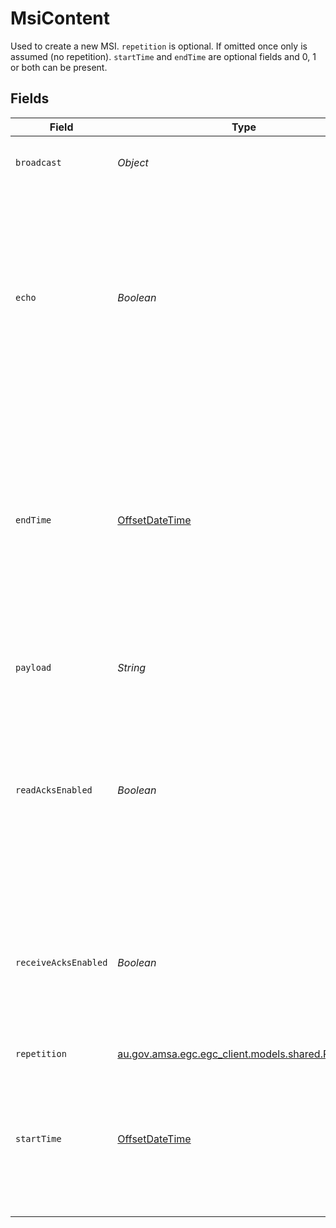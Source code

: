 # MsiContent

Used to create a new MSI. `repetition` is optional. If omitted
once only is assumed (no repetition). `startTime` and
`endTime` are optional fields and 0, 1 or both can be
present.



## Fields

| Field                                                                                                                                                                                                                                                                                         | Type                                                                                                                                                                                                                                                                                          | Required                                                                                                                                                                                                                                                                                      | Description                                                                                                                                                                                                                                                                                   | Example                                                                                                                                                                                                                                                                                       |
| --------------------------------------------------------------------------------------------------------------------------------------------------------------------------------------------------------------------------------------------------------------------------------------------- | --------------------------------------------------------------------------------------------------------------------------------------------------------------------------------------------------------------------------------------------------------------------------------------------- | --------------------------------------------------------------------------------------------------------------------------------------------------------------------------------------------------------------------------------------------------------------------------------------------- | --------------------------------------------------------------------------------------------------------------------------------------------------------------------------------------------------------------------------------------------------------------------------------------------- | --------------------------------------------------------------------------------------------------------------------------------------------------------------------------------------------------------------------------------------------------------------------------------------------- |
| `broadcast`                                                                                                                                                                                                                                                                                   | *Object*                                                                                                                                                                                                                                                                                      | :heavy_check_mark:                                                                                                                                                                                                                                                                            | the details of the broadcast particular to the broadcast type                                                                                                                                                                                                                                 | {"sarArea":{"lat":-34.5,"lon":145.44,"radiusNm":150},"priority":"SAFETY"}                                                                                                                                                                                                                     |
| `echo`                                                                                                                                                                                                                                                                                        | *Boolean*                                                                                                                                                                                                                                                                                     | :heavy_minus_sign:                                                                                                                                                                                                                                                                            | If the satellite provider supports echo then setting this field to true<br/>will request a repeat broadcast is made a short time after the first <br/>(Inmarsat applies a 6 minute interval). Consult the satellite provider<br/>documentation about under what circumstances the echo will be honoured.<br/> |                                                                                                                                                                                                                                                                                               |
| `endTime`                                                                                                                                                                                                                                                                                     | [OffsetDateTime](https://docs.oracle.com/javase/8/docs/api/java/time/OffsetDateTime.html)                                                                                                                                                                                                     | :heavy_minus_sign:                                                                                                                                                                                                                                                                            | the time after which no more broadcasts should be made of this MSI.<br/>This field may or may not be honoured by the service provider. The <br/>service provider may expect an explicit cancellation for ongoing<br/>broadcasts (like CAT-B). TODO confirm<br/>                               | 2022-04-24T10:25:43.511Z                                                                                                                                                                                                                                                                      |
| `payload`                                                                                                                                                                                                                                                                                     | *String*                                                                                                                                                                                                                                                                                      | :heavy_check_mark:                                                                                                                                                                                                                                                                            | the ASCII message text to broadcast. **TODO** what max length is appropriate?<br/>                                                                                                                                                                                                            | a message to be broadcast                                                                                                                                                                                                                                                                     |
| `readAcksEnabled`                                                                                                                                                                                                                                                                             | *Boolean*                                                                                                                                                                                                                                                                                     | :heavy_minus_sign:                                                                                                                                                                                                                                                                            | If the satellite provider supports read acknowledgements then setting this <br/>field to true will enable acknowledgements to the satellite provider<br/>that the message has been read by the receiving vessel.<br/>                                                                         | false                                                                                                                                                                                                                                                                                         |
| `receiveAcksEnabled`                                                                                                                                                                                                                                                                          | *Boolean*                                                                                                                                                                                                                                                                                     | :heavy_minus_sign:                                                                                                                                                                                                                                                                            | If the satellite provider supports receive acknowledgements then setting this <br/>field to true will enable acknowledgements to the satellite provider<br/>that the message has been received by the vessel.<br/>                                                                            | false                                                                                                                                                                                                                                                                                         |
| `repetition`                                                                                                                                                                                                                                                                                  | [au.gov.amsa.egc.egc_client.models.shared.Repetition](../../models/shared/Repetition.md)                                                                                                                                                                                                      | :heavy_minus_sign:                                                                                                                                                                                                                                                                            | N/A                                                                                                                                                                                                                                                                                           |                                                                                                                                                                                                                                                                                               |
| `startTime`                                                                                                                                                                                                                                                                                   | [OffsetDateTime](https://docs.oracle.com/javase/8/docs/api/java/time/OffsetDateTime.html)                                                                                                                                                                                                     | :heavy_minus_sign:                                                                                                                                                                                                                                                                            | the scheduled time of the initial broadcast. If omitted is assumed<br/>to be ASAP. A delayed start may not be supported by the service <br/>provider, check service provider documentation. TODO confirm<br/>                                                                                 | 2022-04-23T10:30:43.511Z                                                                                                                                                                                                                                                                      |